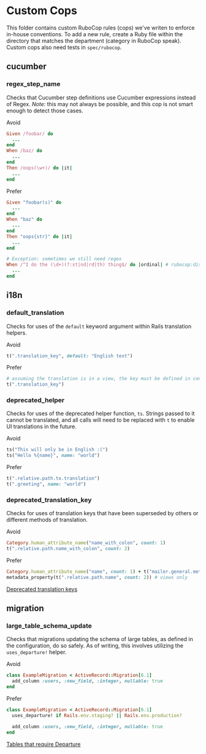 # Custom Cops

This folder contains custom RuboCop rules (cops) we've writen
to enforce in-house conventions. To add a new rule, create
a Ruby file within the directory that matches the department
(category in RuboCop speak). Custom cops also need tests in `spec/rubocop`.

## cucumber

### regex_step_name
Checks that Cucumber step definitions use Cucumber expressions
instead of Regex. _Note:_ this may not always be possible, and this
cop is not smart enough to detect those cases.

Avoid
```ruby
Given /foobar/ do
  ...
end
When /baz/ do
  ...
end
Then /oops(\w+)/ do |it|
  ...
end
```

Prefer
```ruby
Given "foobar(s)" do
  ...
end
When "baz" do
  ...
end
Then "oops{str}" do |it|
  ...
end

# Exception: sometimes we still need regex
When /^I do the (\d+)(?:st|nd|rd|th) thing$/ do |ordinal| # rubocop:disable Cucumber/RegexStepName
  ...
end
```

## i18n

### default_translation
Checks for uses of the `default` keyword argument within Rails translation helpers.

Avoid
```ruby
t(".translation_key", default: "English text")
```

Prefer
```ruby
# assuming the translation is in a view, the key must be defined in config/locales/views/en.yml
t(".translation_key")
```

### deprecated_helper
Checks for uses of the deprecated helper function, `ts`.
Strings passed to it cannot be translated, and all calls
will need to be replaced with `t` to enable UI translations
in the future.

Avoid
```ruby
ts("This will only be in English :(")
ts("Hello %{name}", name: "world")
```

Prefer
```ruby
t(".relative.path.to.translation")
t(".greeting", name: "world")
```

### deprecated_translation_key
Checks for uses of translation keys that have been superseded
by others or different methods of translation.

Avoid
```ruby
Category.human_attribute_name("name_with_colon", count: 1)
t(".relative.path.name_with_colon", count: 2)
```

Prefer
```ruby
Category.human_attribute_name("name", count: 1) + t("mailer.general.metadata_label_indicator")
metadata_property(t(".relative.path.name", count: 2)) # views only
```

[Deprecated translation keys](https://github.com/otwcode/otwarchive/blob/master/.rubocop.yml#L23)

## migration

### large_table_schema_update
Checks that migrations updating the schema of large tables,
as defined in the configuration, do so safely. As of writing,
this involves utilizing the `uses_departure!` helper.

Avoid
```ruby
class ExampleMigration < ActiveRecord::Migration[6.1]
  add_column :users, :new_field, :integer, nullable: true
end
```

Prefer
```ruby
class ExampleMigration < ActiveRecord::Migration[6.1]
  uses_departure! if Rails.env.staging? || Rails.env.production?

  add_column :users, :new_field, :integer, nullable: true
end
```

[Tables that require Departure](https://github.com/otwcode/otwarchive/blob/master/.rubocop.yml#L81)
